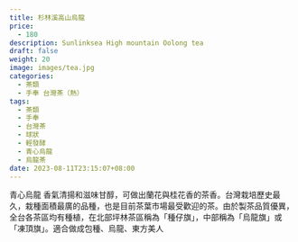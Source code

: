```yaml
---
title: 杉林溪高山烏龍
price:
  - 180
description: Sunlinksea High mountain Oolong tea
draft: false
weight: 20
image: images/tea.jpg
categories:
  - 茶類
  - 手奉 台灣茶（熱）
tags:
  - 茶類
  - 手奉
  - 台灣茶
  - 球狀
  - 輕發酵
  - 青心烏龍
  - 烏龍茶
date: 2023-08-11T23:15:07+08:00
---
```

 青心烏龍  香氣清揚和滋味甘醇，可做出蘭花與桂花香的茶香。台灣栽培歷史最久，栽種面積最廣的品種，也是目前茶葉市場最受歡迎的茶。由於製茶品質優異，全台各茶區均有種植，在北部坪林茶區稱為「種仔旗」，中部稱為「烏龍旗」或「凍頂旗」。適合做成包種、烏龍、東方美人